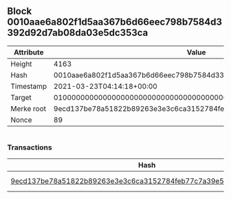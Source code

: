 ## Block 0010aae6a802f1d5aa367b6d66eec798b7584d3392d92d7ab08da03e5dc353ca

Attribute | Value
--- | ---
Height | 4163
Hash | 0010aae6a802f1d5aa367b6d66eec798b7584d3392d92d7ab08da03e5dc353ca
Timestamp | 2021-03-23T04:14:18+00:00
Target | 0100000000000000000000000000000000000000000000000000000000000000
Merke root | 9ecd137be78a51822b89263e3e3c6ca3152784feb77c7a39e53e283ad562767f
Nonce | 89

```

```

### Transactions

Hash | Amount
--- | ---
[9ecd137be78a51822b89263e3e3c6ca3152784feb77c7a39e53e283ad562767f](9ecd137be78a51822b89263e3e3c6ca3152784feb77c7a39e53e283ad562767f.md) | 10.00000000 SKEPTI 
